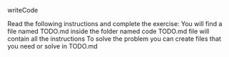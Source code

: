 writeCode

Read the following instructions and complete the exercise:
You will find a file named TODO.md inside the folder named code
TODO.md file will contain all the instructions
To solve the problem you can create files that you need or solve in TODO.md